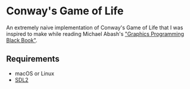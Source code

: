 # Conway's Game of Life
An extremely naive implementation of Conway's Game of Life
that I was inspired to make while reading Michael Abash's
["Graphics Programming Black Book"](https://www.drdobbs.com/parallel/graphics-programming-black-book/184404919).

## Requirements
* macOS or Linux
* [SDL2](https://www.libsdl.org)
